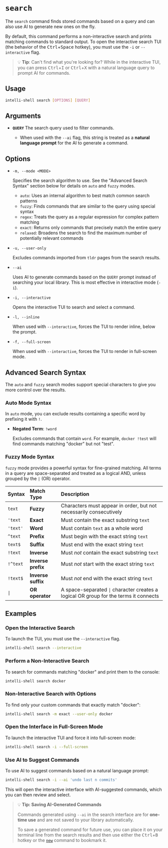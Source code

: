 # `search`

The `search` command finds stored commands based on a query and can also use AI to generate new ones on the fly.

By default, this command performs a non-interactive search and prints matching commands to standard output. To open the
interactive search TUI (the behavior of the <kbd>Ctrl</kbd>+<kbd>Space</kbd> hotkey), you must use the `-i` or
`--interactive` flag.

>💡 **Tip**: Can't find what you're looking for? While in the interactive TUI, you can press <kbd>Ctrl</kbd>+<kbd>I</kbd>
> or <kbd>Ctrl</kbd>+<kbd>X</kbd> with a natural language query to prompt AI for commands.

## Usage

```sh
intelli-shell search [OPTIONS] [QUERY]
```

## Arguments

- **`QUERY`** The search query used to filter commands.
  
  - When used with the `--ai` flag, this string is treated as a **natural language prompt** for the AI to generate a
    command.

## Options

- `-m, --mode <MODE>`

  Specifies the search algorithm to use. See the "Advanced Search Syntax" section below for details on `auto` and `fuzzy`
  modes.
  - `auto`: Uses an internal algorithm to best match common search patterns
  - `fuzzy`: Finds commands that are similar to the query using special syntax
  - `regex`: Treats the query as a regular expression for complex pattern matching
  - `exact`: Returns only commands that precisely match the entire query
  - `relaxed`: Broadens the search to find the maximum number of potentially relevant commands

- `-u, --user-only`
  
  Excludes commands imported from `tldr` pages from the search results.

- `--ai`
  
  Uses AI to generate commands based on the `QUERY` prompt instead of searching your local library. This is most
  effective in interactive mode (`-i`).

- `-i, --interactive`
  
  Opens the interactive TUI to search and select a command.

- `-l, --inline`
  
  When used with `--interactive`, forces the TUI to render inline, below the prompt.

- `-f, --full-screen`
  
  When used with `--interactive`, forces the TUI to render in full-screen mode.

## Advanced Search Syntax

The `auto` and `fuzzy` search modes support special characters to give you more control over the results.

### Auto Mode Syntax

In `auto` mode, you can exclude results containing a specific word by prefixing it with `!`.

- **Negated Term**: `!word`
  
  Excludes commands that contain `word`. For example, `docker !test` will find commands matching "docker" but not "test".

### Fuzzy Mode Syntax

`fuzzy` mode provides a powerful syntax for fine-grained matching. All terms in a query are space-separated and treated
as a logical AND, unless grouped by the `|` (OR) operator.

| Syntax       | Match Type              | Description                                                                           |
| :----------- | :---------------------- | :------------------------------------------------------------------------------------ |
| `text`       | **Fuzzy**               | Characters must appear in order, but not necessarily consecutively                    |
| `'text`      | **Exact**               | Must contain the exact substring `text`                                               |
| `'text'`     | **Word**                | Must contain `text` as a whole word                                                   |
| `^text`      | **Prefix**              | Must begin with the exact string `text`                                               |
| `text$`      | **Suffix**              | Must end with the exact string `text`                                                 |
| `!text`      | **Inverse**             | Must *not* contain the exact substring `text`                                         |
| `!^text`     | **Inverse prefix**      | Must *not* start with the exact string `text`                                         |
| `!text$`     | **Inverse suffix**      | Must *not* end with the exact string `text`                                           |
| `\|`         | **OR operator**         | A space-separated `\|` character creates a logical OR group for the terms it connects |

## Examples

### Open the Interactive Search

To launch the TUI, you must use the `--interactive` flag.

```sh
intelli-shell search --interactive
```

### Perform a Non-Interactive Search

To search for commands matching "docker" and print them to the console:

```sh
intelli-shell search docker
```

### Non-Interactive Search with Options

To find only your custom commands that exactly match "docker":

```sh
intelli-shell search -m exact --user-only docker
```

### Open the Interface in Full-Screen Mode

To launch the interactive TUI and force it into full-screen mode:

```sh
intelli-shell search -i --full-screen
```

### Use AI to Suggest Commands

To use AI to suggest commands based on a natural language prompt:

```sh
intelli-shell search -i --ai 'undo last n commits'
```

This will open the interactive interface with AI-suggested commands, which you can then review and select.

> 💡 **Tip: Saving AI-Generated Commands**
>
> Commands generated using `--ai` in the search interface are for **one-time use** and are not saved to your library
> automatically.
>
> To save a generated command for future use, you can place it on your terminal line from the search results and then
> use either the <kbd>Ctrl</kbd>+<kbd>B</kbd> hotkey or the [`new`](./new.md) command to bookmark it.
